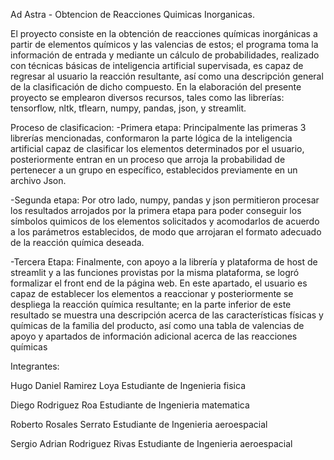 Ad Astra - Obtencion de Reacciones Quimicas Inorganicas.

El proyecto consiste en la obtención de reacciones químicas inorgánicas a partir de elementos químicos y las valencias de estos; el programa toma la información de entrada y mediante un cálculo de probabilidades, realizado con técnicas básicas de inteligencia artificial supervisada, es capaz de regresar al usuario la reacción resultante, así como una descripción general de la clasificación de dicho compuesto.
En la elaboración del presente proyecto se emplearon diversos recursos, tales como las librerías: tensorflow, nltk, tflearn, numpy, pandas, json, y streamlit.

Proceso de clasificacion:
-Primera etapa: Principalmente las primeras 3 librerías mencionadas, conformaron la parte lógica de la inteligencia artificial capaz de clasificar los elementos determinados por el usuario, posteriormente entran en un proceso que arroja la probabilidad de pertenecer a un grupo en específico, establecidos
previamente en un archivo Json.

-Segunda etapa: Por otro lado, numpy, pandas y json permitieron procesar los resultados arrojados por la primera etapa para poder conseguir los símbolos quimicos de los elementos solicitados y acomodarlos de acuerdo a los parámetros establecidos, de modo que arrojaran el formato adecuado de la reacción química deseada.

-Tercera Etapa: Finalmente, con apoyo a la librería y plataforma de host de streamlit y a las funciones provistas por la misma plataforma, se logró formalizar 
el front end de la página web. En este apartado, el usuario es capaz de establecer los elementos a reaccionar y posteriormente se despliega la reacción química 
resultante; en la parte inferior de este resultado se muestra una descripción acerca de las características físicas y químicas de la familia del producto, así como 
una tabla de valencias de apoyo y apartados de información adicional acerca de  las reacciones químicas

Integrantes:

Hugo Daniel Ramirez Loya
Estudiante de Ingenieria fisica

Diego Rodriguez Roa
Estudiante de Ingenieria matematica

Roberto Rosales Serrato
Estudiante de Ingenieria aeroespacial

Sergio Adrian Rodriguez Rivas
Estudiante de Ingenieria aeroespacial


